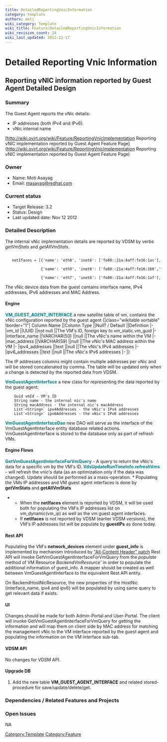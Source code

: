 ```yaml
---
title: DetailedReportingVnicInformation
category: template
authors: moti
wiki_category: Template
wiki_title: Feature/DetailedReportingVnicInformation
wiki_revision_count: 24
wiki_last_updated: 2012-12-17
---
```


# Detailed Reporting Vnic Information

## Reporting vNIC information reported by Guest Agent Detailed Design

### Summary

The Guest Agent reports the vNic details:

*   IP addresses (both IPv4 and IPv6).
*   vNic internal name

[http://wiki.ovirt.org/wiki/Feature/ReportingVnicImplementation Reporting vNIC implementation reported by Guest Agent Feature Page](http://wiki.ovirt.org/wiki/Feature/ReportingVnicImplementation Reporting vNIC implementation reported by Guest Agent Feature Page)

### Owner

*   Name: Moti Asayag
*   Email: masayag@redhat.com

### Current status

*   Target Release: 3.2
*   Status: Design
*   Last updated date: Nov 12 2012

### Detailed Description

The internal vNic implementation details are reported by VDSM by verbs *getVmStats* and *getAllVmStats*.

         netIfaces = [{'name': 'eth8', 'inet6': ['fe80::21a:4aff:fe16:1ac'], 'inet': ['10.35.17.36'], 'hw': '00:1a:4a:16:01:ac'}, 
                      {'name': 'eth9', 'inet6': ['fe80::21a:4aff:fe16:160','fe80::21a:4aff:fe16:161'], 'inet': ['10.35.1.254'], 'hw': '00:1a:4a:16:01:60'}, 
                      {'name': 'eth7', 'inet6': ['fe80::21a:4aff:fe16:1af'], 'inet': ['10.35.18.69'], 'hw': '00:1a:4a:16:01:af'}]

The vNic device data from the guest contains interface name, IPv4 addresses, IPv6 addresses and MAC Address.

#### Engine

<span style="color:Teal">**VM_GUEST_AGENT_INTERFACE**</span> a new satellite table of vm, contains the vNic configuration reported by the guest agent
{|class="wikitable sortable" !border="1"| Column Name ||Column Type ||Null? / Default ||Definition |- |vm_id ||UUID ||not null ||The VM's ID, foreign key to vm_static.vm_guid |- |interface_name ||VARCHAR(50) ||null ||The vNic's name within the VM |- |mac_address ||VARCHAR(59) ||null ||The vNic's MAC address within the VM |- |ipv4_addresses ||text ||null ||The vNic's IPv4 addresses |- |ipv6_addresses ||text ||null ||The vNic's IPv6 addresses |- |}

The IP addresses columns might contain multiple addresses per vNic and will be stored concatenated by comma.
The table will be updated only when a change is detected by the reported data from VDSM.

<span style="color:Teal">**VmGuestAgentInterface**</span> a new class for representing the data reported by the guest agent:

        Guid vmId - VM's ID
        String name - the internal nic's name
        String macAddress - the internal nic's macAddress
        List`<String>` ipv4Addresses - the vNic's IPv4 addresses
        List`<String>` ipv6Addresses - the vNic's IPv6 addresses

<span style="color:Teal">**VmGuestAgentInterfaceDao**</span> new DAO will serve as the interface of the VmGuestAgentInterface entity database related actions. VmGuestAgentInterface is stored to the database only as part of refresh VMs.

#### Engine Flows

<span style="color:Teal">**GetVmGuestAgentInterfaceForVmQuery**</span> - A query to return the vNic's data for a specific vm by the VM's ID.
 <span style="color:Teal">**VdsUpdateRunTimeInfo.refreshVms**</span> - will refresh the vnic's data (as an optimization only if the data was changed). Update should be performed as a mass-operation.
\* Populating the VMs IP addresses and VM guest agent interfaces is done by **getVmStats** and **getAllVmStats**

*   -   When the **netIfaces** element is reported by VDSM, it will be used both for populating the VM's IP addresses list on vm_dynamic(vm_ip) as well as the vm guest agent interfaces.
    -   If **netIfaces** is not reported by VDSM (earlier VDSM versions), the VM's IP addresses list will be populate by **guestIPs** as done today.

#### Rest API

Populating the VM's **network_devices** element under **guest_info** is implemented by mechanism introduced by ["All-Content Header" patch](http://gerrit.ovirt.org/#/c/9018)
Rest API will invoke GetVmGuestAgentInterfaceForVmQuery from the *populate* method of VM Resource *BackendVmResource*' in order to populate the additional information of guest_info.
A mapper should be created as well between VmGuestAgentInterface to the equivalent Rest API entity.

On BackendHostNicResource, the new properties of the HostNic (interface_name, ipv4 and ipv6) will be populated by using same query to get relevant data if exists.

#### UI

Changes should be made for both Admin-Portal and User-Portal.
The client will invoke GetVmGuestAgentInterfaceForVmQuery for getting the information and will map them on client side by MAC address for matching the management vNic to the VM interface reported by the guest agent and populating the information on the VM Interface sub-tab.

#### VDSM API

No changes for VDSM API.

#### Upgrade DB

1.  Add the new table **VM_GUEST_AGENT_INTERFACE** and related stored-procedure for save/update/delete/get.

### Dependencies / Related Features and Projects

### Open Issues

NA

<Category:Template> <Category:Feature>
